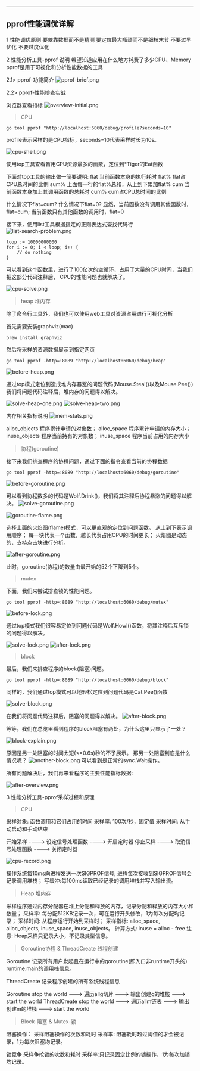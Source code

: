 
---
pprof性能调优详解
---

1 性能调优原则
要依靠数据而不是猜测
要定位最大瓶颈而不是细枝末节
不要过早优化
不要过度优化

2 性能分析工具-pprof
说明
希望知道应用在什么地方耗费了多少CPU、Memory
pprof是用于可视化和分析性能数据的工具

2.1> pprof-功能简介
![pprof-brief.png](images%2Fpprof-brief.png)

2.2> pprof-性能排查实战

浏览器查看指标
![overview-initial.png](images%2Foverview-initial.png)

> CPU
```shell
go tool pprof "http://localhost:6060/debug/profile?seconds=10"
```

profile表示采样的是CPU指标，seconds=10代表采样时长为10s。

![cpu-shell.png](images%2Fcpu-shell.png)

使用top工具查看暂用CPU资源最多的函数，定位到*Tiger的Eat函数

下面对top工具的输出做一简要说明:
flat 当前函数本身的执行耗时
flat% flat占CPU总时间的比例
sum% 上面每一行的flat%总和，从上到下累加flat%
cum  当前函数本身加上其调用函数的总耗时
cum% cum占CPU总时间的比例

什么情况下flat=cum? 什么情况下flat=0?
显然，当前函数没有调用其他函数时，flat=cum;
当前函数只有其他函数的调用时，flat=0

接下来，使用list工具根据指定的正则表达式查找代码行
![list-search-problem.png](images%2Flist-search-problem.png)

```golang
loop := 10000000000
for i := 0; i < loop; i++ {
    // do nothing
}
```
可以看到这个函数里，进行了100亿次的空循环，占用了大量的CPU时间，当我们把这部分代码注释后，
CPU的性能问题也就解决了。

![cpu-solve.png](images%2Fcpu-solve.png)


> heap 堆内存

除了命令行工具外，我们也可以使用web工具对资源占用进行可视化分析

首先需要安装graphviz(mac)
```shell
brew install graphviz
```

然后将采样的资源数据展示到指定网页

```shell
go tool pprof -http=:8089 "http://localhost:6060/debug/heap"
```

![before-heap.png](images%2Fbefore-heap.png)

通过top模式定位到造成堆内存暴涨的问题代码(Mouse.Steal()以及Mouse.Pee())
我们将问题代码注释后，堆内存的问题得以解决。

![solve-heap-one.png](images%2Fsolve-heap-one.png)
![solve-heap-two.png](images%2Fsolve-heap-two.png)

内存相关指标说明
![mem-stats.png](images%2Fmem-stats.png)

alloc_objects 程序累计申请的对象数；
alloc_space   程序累计申请的内存大小；
inuse_objects 程序当前持有的对象数；
inuse_space   程序当前占用的内存大小

> 协程(goroutine)

接下来我们排查程序的协程问题，通过下面的指令查看当前的协程数据

```shell
go tool pprof -http=:8089 "http://localhost:6060/debug/goroutine"
```

![before-goroutine.png](images%2Fbefore-goroutine.png)

可以看到协程数多的代码是Wolf.Drink()，我们将其注释后协程暴涨的问题得以解决。
![solve-goroutine.png](images%2Fsolve-goroutine.png)

![goroutine-flame.png](images%2Fgoroutine-flame.png)

选择上面的火焰图(flame)模式，可以更直观的定位到问题函数。
从上到下表示调用顺序；
每一块代表一个函数，越长代表占用CPU的时间更长；
火焰图是动态的，支持点击块进行分析。

![after-goroutine.png](images%2Fafter-goroutine.png)

此时，goroutine(协程)的数量由最开始的52个下降到5个。

> mutex

下面，我们来尝试排查锁的性能问题。
```shell
go tool pprof -http=:8089 "http://localhost:6060/debug/mutex"
```

![before-lock.png](images%2Fbefore-lock.png)

通过top模式我们很容易定位到问题代码是Wolf.Howl()函数，将其注释后互斥锁的问题得以解决。

![solve-lock.png](images%2Fsolve-lock.png)
![after-lock.png](images%2Fafter-lock.png)

> block

最后，我们来排查程序的block(阻塞)问题。
```shell
go tool pprof -http=:8089 "http://localhost:6060/debug/block"
```

同样的，我们通过top模式可以地轻松定位到问题代码是Cat.Pee()函数

![solve-block.png](images%2Fsolve-block.png)

在我们将问题代码注释后，阻塞的问题得以解决。
![after-block.png](images%2Fafter-block.png)

等等，我们在总览里看到程序的block阻塞有两处，为什么这里只显示了一处？

![block-explain.png](images%2Fblock-explain.png)

原因是另一处阻塞的时间太短(<=0.6s)秒的不予展示。
那另一处阻塞到底是什么情况呢？
![another-block.png](images%2Fanother-block.png)
可以看到是正常的sync.Wait操作。

所有问题解决后，我们再来看程序的主要性能指标数据:

![after-overview.png](images%2Fafter-overview.png)

3 性能分析工具-pprof采样过程和原理

> CPU

采样对象: 函数调用和它们占用的时间
采样率: 100次/秒，固定值
采样时间: 从手动启动和手动结束

开始采样 ----> 设定信号处理函数 ----> 开启定时器
停止采样 ----> 取消信号处理函数 ----> 关闭定时器

![cpu-record.png](images%2Fcpu-record.png)

操作系统每10ms向进程发送一次SIGPROF信号;
进程每次接收到SIGPROF信号会记录调用堆栈；
写缓冲:每100ms读取已经记录的调用堆栈并写入输出流。

> Heap 堆内存

采样程序通过内存分配器在堆上分配和释放的内存，记录分配和释放的内存大小和数量；
采样率: 每分配512KB记录一次，可在运行开头修改，1为每次分配均记录；
采样时间: 从程序运行开始到采样时；
采样指标: alloc_space, alloc_objects, inuse_space, inuse_objects。
计算方式: inuse = alloc - free
注意: Heap采样只记录大小，不记录类型信息。

> Goroutine协程 & ThreadCreate 线程创建

Goroutine
记录所有用户发起且在运行中的goroutine(即入口非runtime开头的)
runtime.main的调用栈信息。

ThreadCreate
记录程序创建的所有系统线程信息

Goroutine  stop the world ---> 遍历allg切片 ---> 输出创建g的堆栈 ---> start the world
ThreadCreate  stop the world ---> 遍历allm链表 ---> 输出创建m的堆栈 ---> start the world

> Block-阻塞 & Mutex-锁

阻塞操作：
采样阻塞操作的次数和耗时
采样率: 阻塞耗时超过阈值的才会被记录，1为每次阻塞均记录。

锁竞争
采样争抢锁的次数和耗时
采样率:只记录固定比例的锁操作，1为每次加锁均记录。